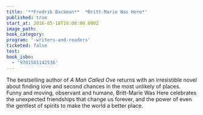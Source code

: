 ```yaml
---
title: '**Fredrik Backman**  *Britt-Marie Was Here*'
published: true
start_at: 2016-05-18T19:00:00.000Z
image_path:
book_category:
program: '-writers-and-readers'
ticketed: false
test:
book_isbn:
  - '9781501142536'
---
```



The bestselling author of *A Man Called Ove* returns with an irresistible novel about finding love and second chances in the most unlikely of places. Funny and moving, observant and humane, Britt-Marie Was Here celebrates the unexpected friendships that change us forever, and the power of even the gentlest of spirits to make the world a better place.